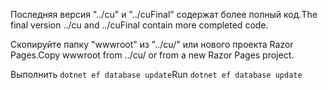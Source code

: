 <span data-ttu-id="d962d-101">Последняя версия "../cu" и "../cuFinal" содержат более полный код.</span><span class="sxs-lookup"><span data-stu-id="d962d-101">The final version ../cu and ../cuFinal contain more completed code.</span></span>

<span data-ttu-id="d962d-102">Скопируйте папку "wwwroot" из "../cu/" или нового проекта Razor Pages.</span><span class="sxs-lookup"><span data-stu-id="d962d-102">Copy wwwroot from ../cu/ or from a new Razor Pages project.</span></span>

<span data-ttu-id="d962d-103">Выполнить `dotnet ef database update`</span><span class="sxs-lookup"><span data-stu-id="d962d-103">Run `dotnet ef database update`</span></span>
